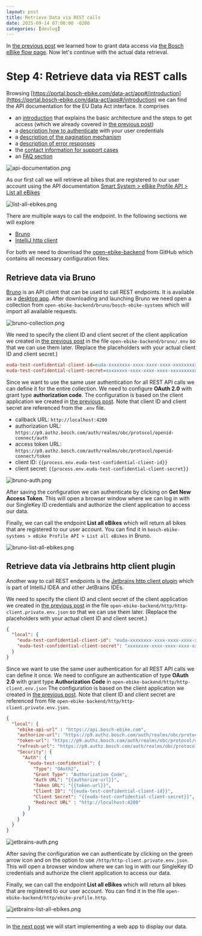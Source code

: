 ```yaml
---
layout: post
title: Retrieve Data via REST calls
date: 2025-09-14 07:00:00 -0200
categories: [devlog]
---
```


In [the previous post](https://open-ebike.github.io/devlog/2025/09/13/grant-access-to-data.html) we learned how to grant data access via [the Bosch eBike flow page](https://flow.bosch-ebike.com). Now let's continue with the actual data retrieval.

# Step 4: Retrieve data via REST calls

Browsing [https://portal.bosch-ebike.com/data-act/app#/introduction](https://portal.bosch-ebike.com/data-act/app#/introduction) we can find the API documentation for the EU Data Act interface. It comprises
* an [introduction](https://portal.bosch-ebike.com/data-act/app#/introduction) that explains the basic architecture and the steps to get access (which we already covered in [the previous post](https://open-ebike.github.io/devlog/2025/09/12/register-for-data-access.html))
* a [description how to authenticate](https://portal.bosch-ebike.com/data-act/app#/authentication) with your user credentials
* a [description of the pagination mechanism](https://portal.bosch-ebike.com/data-act/app#/pagination)
* a [description of error responses](https://portal.bosch-ebike.com/data-act/app#/error-responses)
* the [contact information for support cases](https://portal.bosch-ebike.com/data-act/app#/support)
* an [FAQ section](https://portal.bosch-ebike.com/data-act/app#/faq)

![api-documentation.png](/assets/2025-09-14/api-documentation.png)

As our first call we will retrieve all bikes that are registered to our user account using the API documentation [Smart System > eBike Profile API > List all eBikes
](https://portal.bosch-ebike.com/data-act/app#/smart-system-bike-profile/operations/list-bikes)

![list-all-ebikes.png](/assets/2025-09-14/api-list-all-ebikes.png)

There are multiple ways to call the endpoint. In the following sections we will explore

* [Bruno](#retrieve-data-data-via-bruno)
* [IntelliJ http client](#retrieve-data-data-via-intellij-http-client)

For both we need to download the [open-ebike-backend](https://github.com/open-ebike/open-ebike-backend) from GitHub which contains all necessary configuration files.

## Retrieve data via Bruno

[Bruno](https://usebruno.com) is an API client that can be used to call REST endpoints. It is available as a [desktop app](https://usebruno.com/download).
After downloading and launching Bruno we need open a collection from `open-ebike-backend/bruno/bosch-ebike-systems` which will import all available requests.

![bruno-collection.png](/assets/2025-09-14/bruno-collection.png)

We need to specify the client ID and client secret of the client application we created in [the previous post](https://open-ebike.github.io/devlog/2025/09/12/register-for-data-access.html) in the file `open-ebike-backend/bruno/.env` so that we can use them later.
(Replace the placeholders with your actual client ID and client secret.)

```ini
euda-test-confidential-client-id=euda-xxxxxxxx-xxxx-xxxx-xxxx-xxxxxxxxxxxx
euda-test-confidential-client-secret=xxxxxxxx-xxxx-xxxx-xxxx-xxxxxxxxxxxx
```

Since we want to use the same user authentication for all REST API calls we can define it for the entire collection.
We need to configure **OAuth 2.0** with grant type **authorization code**.
The configuration is based on the client application we created in [the previous post](https://open-ebike.github.io/devlog/2025/09/12/register-for-data-access.html).
Note that client ID and client secret are referenced from the `.env` file.

* callback URL: `http://localhost:4200`
* authorization URL: `https://p9.authz.bosch.com/auth/realms/obc/protocol/openid-connect/auth`
* access token URL: `https://p9.authz.bosch.com/auth/realms/obc/protocol/openid-connect/token`
* client ID: `{{process.env.euda-test-confidential-client-id}}`
* client secret: `{{process.env.euda-test-confidential-client-secret}}`

![bruno-auth.png](/assets/2025-09-14/bruno-auth.png)

After saving the configuration we can authenticate by clicking on **Get New Access Token**.
This will open a browser window where we can log in with our SingleKey ID credentials and authorize the client application to access our data.

Finally, we can call the endpoint **List all eBikes** which will return all bikes that are registered to our user account.
You can find it in `bosch-ebike-systems > eBike Profile API > List all eBikes` in Bruno.

![bruno-list-all-ebikes.png](/assets/2025-09-14/bruno-list-all-ebikes.png)

## Retrieve data via Jetbrains http client plugin

Another way to call REST endpoints is the [Jetbrains http client plugin](https://www.jetbrains.com/help/idea/http-client-in-product-code-editor.html) which is part of IntelliJ IDEA and other JetBrains IDEs.

We need to specify the client ID and client secret of the client application we created in [the previous post](https://open-ebike.github.io/devlog/2025/09/12/register-for-data-access.html) in the file `open-ebike-backend/http/http-client.private.env.json` so that we can use them later.
(Replace the placeholders with your actual client ID and client secret.)

```json
{
  "local": {
    "euda-test-confidential-client-id": "euda-xxxxxxxx-xxxx-xxxx-xxxx-xxxxxxxxxxxx",
    "euda-test-confidential-client-secret": "xxxxxxxx-xxxx-xxxx-xxxx-xxxxxxxxxxxx"
  }
}
```

Since we want to use the same user authentication for all REST API calls we can define it once.
We need to configure an authentication of type **OAuth 2.0** with grant type **Authorization Code** in `open-ebike-backend/http/http-client.env.json`
The configuration is based on the client application we created in [the previous post](https://open-ebike.github.io/devlog/2025/09/12/register-for-data-access.html).
Note that client ID and client secret are referenced from file `open-ebike-backend/http/http-client.private.env.json`.

```json
{
  "local": {
    "ebike-api-url" : "https://api.bosch-ebike.com",
    "authorize-url": "https://p9.authz.bosch.com/auth/realms/obc/protocol/openid-connect/auth",
    "token-url": "https://p9.authz.bosch.com/auth/realms/obc/protocol/openid-connect/token",
    "refresh-url": "https://p9.authz.bosch.com/auth/realms/obc/protocol/openid-connect/token",
    "Security": {
      "Auth": {
        "euda-test-confidential": {
          "Type": "OAuth2",
          "Grant Type": "Authorization Code",
          "Auth URL": "{{authorize-url}}",
          "Token URL": "{{token-url}}",
          "Client ID": "{{euda-test-confidential-client-id}}",
          "Client Secret": "{{euda-test-confidential-client-secret}}",
          "Redirect URL" : "http://localhost:4200"
        }
      }
    }
  }
}
```

![jetbrains-auth.png](/assets/2025-09-14/jetbrains-auth.png)

After saving the configuration we can authenticate by clicking on the green arrow icon and on the option to use `/http/http-client.private.env.json`.
This will open a browser window where we can log in with our SingleKey ID credentials and authorize the client application to access our data.

Finally, we can call the endpoint **List all eBikes** which will return all bikes that are registered to our user account.
You can find it in the file `open-ebike-backend/http/ebike-profile.http`.

![jetbrains-list-all-ebikes.png](/assets/2025-09-14/jetbrains-list-all-ebikes.png)

---

In [the next post](https://open-ebike.github.io/devlog/2025/09/15/implement-a-web-app) we will start implementing a web app to display our data.